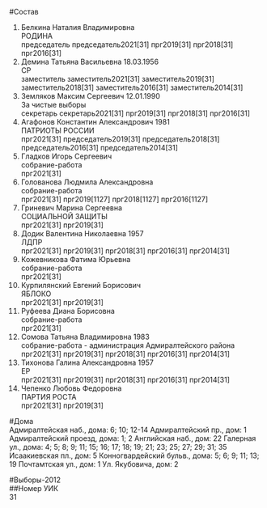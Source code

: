 #Состав  
1. Белкина Наталия Владимировна  
    РОДИНА  
    председатель председатель2021[31] прг2019[31] прг2018[31] прг2016[31]  
2. Демина Татьяна Васильевна 18.03.1956  
    СР  
    заместитель заместитель2021[31] заместитель2019[31] заместитель2018[31] заместитель2016[31] заместитель2014[31]  
3. Земляков Максим Сергеевич 12.01.1990  
    За чистые выборы  
    секретарь секретарь2021[31] прг2019[31] прг2018[31] прг2016[31]  
4. Агафонов Константин Александрович 1981  
    ПАТРИОТЫ РОССИИ  
    прг2021[31] председатель2019[31] председатель2018[31] председатель2016[31] председатель2014[31]  
5. Гладков Игорь Сергеевич  
    собрание-работа  
    прг2021[31]  
6. Голованова Людмила Александровна  
    собрание-работа  
    прг2021[31] прг2019[1127] прг2018[1127] прг2016[1127]  
7. Гриневич Марина Сергеевна  
    СОЦИАЛЬНОЙ ЗАЩИТЫ  
    прг2021[31] прг2019[31]  
8. Додик Валентина Николаевна 1957  
    ЛДПР  
    прг2021[31] прг2019[31] прг2018[31] прг2016[31] прг2014[31]  
9. Кожевникова Фатима Юрьевна  
    собрание-работа  
    прг2021[31]  
10. Курпилянский Евгений Борисович  
    ЯБЛОКО  
    прг2021[31] прг2019[31]  
11. Руфеева Диана Борисовна  
    собрание-работа  
    прг2021[31]  
12. Сомова Татьяна Владимировна 1983  
    собрание-работа - администрация Адмиралтейского района  
    прг2021[31] прг2019[31] прг2018[31] прг2016[31] прг2014[31]  
13. Тихонова Галина Александровна 1957  
    ЕР  
    прг2021[31] прг2019[31] прг2018[31] прг2016[31] прг2014[31]  
14. Чепенко Любовь Федоровна  
    ПАРТИЯ РОСТА  
    прг2021[31] прг2019[31]  
  
#Дома  
Адмиралтейская наб., дома: 6; 10; 12-14 Адмиралтейский пр., дом: 1 Адмиралтейский проезд, дома: 1; 2 Английская наб., дом: 22 Галерная ул., дома: 4; 5; 8; 9; 11; 15; 16; 17; 18; 19; 21; 23; 25; 27; 29; 31; 35 Исаакиевская пл., дом: 5 Конногвардейский бульв., дома: 5; 6; 9; 11; 13; 19 Почтамтская ул., дом: 1 Ул. Якубовича, дом: 2  
  
#Выборы-2012  
##Номер УИК  
31  
